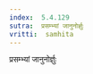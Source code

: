 ```yaml
---
index:  5.4.129
sutra:  प्रसम्भ्यां जानुनोर्ज्ञुः
vritti:  samhita 
---
```


प्रसम्भ्यां जानुनोर्ज्ञुः

